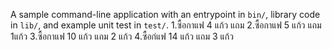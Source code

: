 A sample command-line application with an entrypoint in `bin/`, library code
in `lib/`, and example unit test in `test/`.
1.ซื้อกาแฟ 4 แก้ว แถม
2.ซื้อกาแฟ 5 แก้ว แถม 1แก้ว
3.ซื้อกาแฟ 10 แก้ว แถม 2 แก้ว
4.ซื้อก่แฟ 14 แก้ว แถม 3 แก้ว 